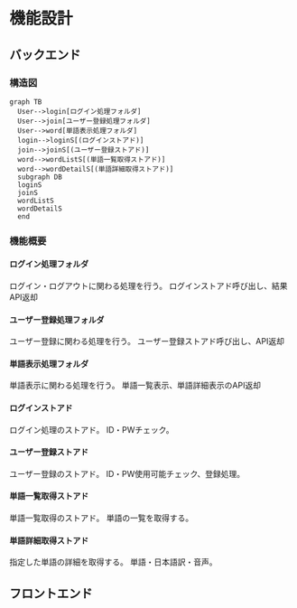 # 機能設計

## バックエンド

### 構造図

```mermaid
graph TB
  User-->login[ログイン処理フォルダ]
  User-->join[ユーザー登録処理フォルダ]
  User-->word[単語表示処理フォルダ]
  login-->loginS[(ログインストアド)]
  join-->joinS[(ユーザー登録ストアド)]
  word-->wordListS[(単語一覧取得ストアド)]
  word-->wordDetailS[(単語詳細取得ストアド)]
  subgraph DB
  loginS
  joinS
  wordListS
  wordDetailS
  end
```

### 機能概要

#### ログイン処理フォルダ

ログイン・ログアウトに関わる処理を行う。
ログインストアド呼び出し、結果API返却

#### ユーザー登録処理フォルダ

ユーザー登録に関わる処理を行う。
ユーザー登録ストアド呼び出し、API返却

#### 単語表示処理フォルダ

単語表示に関わる処理を行う。
単語一覧表示、単語詳細表示のAPI返却

#### ログインストアド

ログイン処理のストアド。
ID・PWチェック。

#### ユーザー登録ストアド

ユーザー登録のストアド。
ID・PW使用可能チェック、登録処理。

#### 単語一覧取得ストアド

単語一覧取得のストアド。
単語の一覧を取得する。

#### 単語詳細取得ストアド

指定した単語の詳細を取得する。
単語・日本語訳・音声。

## フロントエンド

